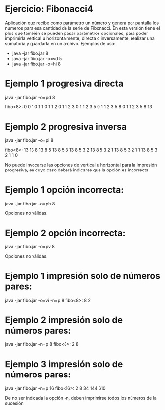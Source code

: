 Ejercicio: Fibonacci4
=====================

Aplicación que recibe como parámetro un número y genera por pantalla los numeros para esa cantidad de la serie de Fibonacci. En esta versión tiene el plus que también se pueden pasar parámetros opcionales, para poder imprimirla vertical u horizontalmente, directa o inversamente, realizar una sumatoria y guardarla en un archivo.
Ejemplos de uso:
* java -jar fibo.jar 8
* java -jar fibo.jar -o=vd 5
* java -jar fibo.jar -o=hi 8

# Ejemplo 1 progresiva directa

java -jar fibo.jar -o=pd 8

fibo<8>:
0
0 1
0 1 1
0 1 1 2
0 1 1 2 3
0 1 1 2 3 5
0 1 1 2 3 5 8
0 1 1 2 3 5 8 13

# Ejemplo 2 progresiva inversa

java -jar fibo.jar -o=pi 8

fibo<8>:
13
13 8
13 8 5
13 8 5 3
13 8 5 3 2
13 8 5 3 2 1
13 8 5 3 2 1 1
13 8 5 3 2 1 1 0

No puede invocarse las opciones de vertical u horizontal para la impresión progresiva, en cuyo caso deberá indicarse que la opción es incorrecta.

# Ejemplo 1 opción incorrecta:

java -jar fibo.jar -o=ph 8

Opciones no válidas.

# Ejemplo 2 opción incorrecta:

java -jar fibo.jar -o=pv 8

Opciones no válidas.

# Ejemplo 1 impresión solo de números pares:

java -jar fibo.jar -o=vi -n=p 8
fibo<8>:
8
2

# Ejemplo 2 impresión solo de números pares:

java -jar fibo.jar -n=p 8
fibo<8>: 2 8

# Ejemplo 3 impresión solo de números pares:

java -jar fibo.jar -n=p 16
fibo<16>: 2 8 34 144 610

De no ser indicada la opción -n, deben imprimirse todos los números de la sucesión